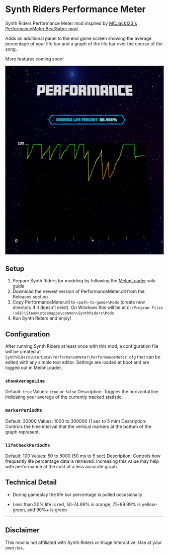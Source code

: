 # Synth Riders Performance Meter
Synth Riders Performance Meter mod inspired by [MCJack123's PerformanceMeter BeatSaber mod](https://github.com/MCJack123/PerformanceMeter).

Adds an additional panel to the end game screen showing the average percentage of your life bar and a graph of the life bar over the course of the song.

More features coming soon!

![End Game Screen](/end_game_example.jpeg "End Game Screen")


## Setup
1. Prepare Synth Riders for modding by following the [MelonLoader](https://melonwiki.xyz/#/README) wiki guide
2. Download the newest version of PerformanceMeter.dll from the Releases section
3. Copy PerformanceMeter.dll to `<path-to-game>\Mods` (create new directory if it doesn't exist). On Windows this will be at `C:\Program Files (x86)\Steam\steamapps\common\SynthRiders\Mods`
4. Run Synth Riders and enjoy!

## Configuration
After running Synth Riders at least once with this mod, a configuration file will be created at `SynthRiders\UserData\PerformanceMeter\PerformanceMeter.cfg` that can be edited with any simple text editor. Settings are loaded at boot and are logged out in MelonLoader.

### `showAverageLine`
Default: `true`
Values: `true` or `false`
Description: Toggles the horizontal line indicating your average of the currently tracked statistic.

### `markerPeriodMs`
Default: 30000
Values: 1000 to 300000 (1 sec to 5 min)
Description: Controls the time interval that the vertical markers at the bottom of the graph represent.

### `lifeCheckPeriodMs`
Default: 100
Values: 50 to 5000 (50 ms to 5 sec)
Description: Controls how frequently life percentage data is retrieved. Increasing this value may help with performance at the cost of a less accurate graph.

## Technical Detail
- During gameplay the life bar percentage is polled occasionally

- Less than 50% life is red, 50-74.99% is orange, 75-89.99% is yellow-green, and 90%+ is green

---

## Disclaimer
This mod is not affiliated with Synth Riders or Kluge Interactive. Use at your own risk.

